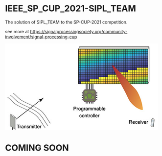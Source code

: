 # IEEE_SP_CUP_2021-SIPL_TEAM
The solution of SIPL_TEAM to the SP-CUP-2021 competition.

see more at https://signalprocessingsociety.org/community-involvement/signal-processing-cup

![](/images/SPCup2021.jpg)

# COMING SOON
